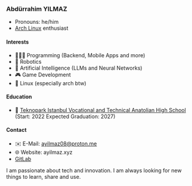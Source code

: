 ### Abdürrahim YILMAZ
* Pronouns: he/him
* [Arch Linux](https://www.archlinux.org/) enthusiast

#### Interests
* 🧑🏻‍💻 Programming (Backend, Mobile Apps and more)
* 🤖 Robotics
* 🧠 Artificial Intelligence (LLMs and Neural Networks)
* 🎮 Game Development
* 🐧 Linux (especially arch btw)

#### Education
* 🏫 [Teknopark Istanbul Vocational and Technical Anatolian High School](https://teknoparkistanbul.meb.k12.tr/) (Start: 2022 Expected Graduation: 2027)

#### Contact
* ✉️ E-Mail: ayilmaz08@proton.me
* 🌐 Website: ayilmaz.xyz
* [GitLab](https://gitlab.com/yilmaz08)

I am passionate about tech and innovation. I am always looking for new things to learn, share and use.
